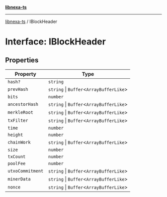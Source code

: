 [**libnexa-ts**](../index.md)

***

[libnexa-ts](../index.md) / IBlockHeader

# Interface: IBlockHeader

## Properties

| Property | Type |
| ------ | ------ |
| <a id="hash"></a> `hash?` | `string` |
| <a id="prevhash"></a> `prevHash` | `string` \| `Buffer`\<`ArrayBufferLike`\> |
| <a id="bits"></a> `bits` | `number` |
| <a id="ancestorhash"></a> `ancestorHash` | `string` \| `Buffer`\<`ArrayBufferLike`\> |
| <a id="merkleroot"></a> `merkleRoot` | `string` \| `Buffer`\<`ArrayBufferLike`\> |
| <a id="txfilter"></a> `txFilter` | `string` \| `Buffer`\<`ArrayBufferLike`\> |
| <a id="time"></a> `time` | `number` |
| <a id="height"></a> `height` | `number` |
| <a id="chainwork"></a> `chainWork` | `string` \| `Buffer`\<`ArrayBufferLike`\> |
| <a id="size"></a> `size` | `number` |
| <a id="txcount"></a> `txCount` | `number` |
| <a id="poolfee"></a> `poolFee` | `number` |
| <a id="utxocommitment"></a> `utxoCommitment` | `string` \| `Buffer`\<`ArrayBufferLike`\> |
| <a id="minerdata"></a> `minerData` | `string` \| `Buffer`\<`ArrayBufferLike`\> |
| <a id="nonce"></a> `nonce` | `string` \| `Buffer`\<`ArrayBufferLike`\> |
